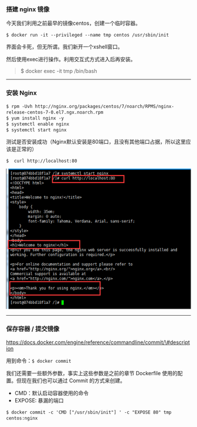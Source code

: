 ### 搭建 nginx 镜像

今天我们利用之前最早的镜像centos，创建一个临时容器。

```
$ docker run -it --privileged --name tmp centos /usr/sbin/init
```

界面会卡死，但无所谓。我们新开一个xshell窗口。

然后使用exec进行操作。利用交互式方式进入后再安装。

> $ docker exec -it tmp /bin/bash

---

### 安装 Nginx

```
$ rpm -Uvh http://nginx.org/packages/centos/7/noarch/RPMS/nginx-release-centos-7-0.el7.ngx.noarch.rpm
$ yum install nginx -y
$ systemctl enable nginx
$ systemctl start nginx
```

测试是否安装成功（Nginx默认安装是80端口，且没有其他端口占据，所以这里应该是正常的）

```
$  curl http://localhost:80
```

![](/assets/L@KWO]3_JC~N%28]ENUNWU_%28S.png)

---

### 保存容器 / 提交镜像

https://docs.docker.com/engine/reference/commandline/commit/\#description

用到命令：`$ docker commit`

我们还需要一些额外参数，事实上这些参数是之前的章节 Dockerfile 使用的配置。但现在我们也可以通过 Commit 的方式来创建。

* CMD：默认启动容器使用的命令
* EXPOSE: 暴漏的端口

```
$ docker commit -c 'CMD ["/usr/sbin/init"] ' -c "EXPOSE 80" tmp centos:nginx
```



